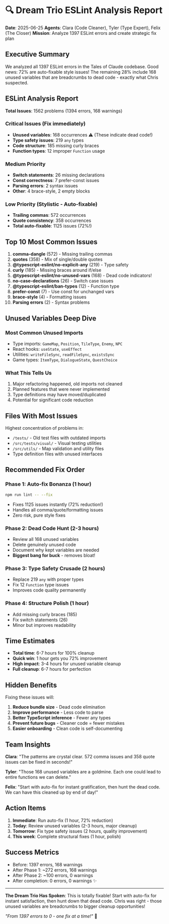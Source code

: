 # 🔍 Dream Trio ESLint Analysis Report

**Date**: 2025-06-25
**Agents**: Clara (Code Cleaner), Tyler (Type Expert), Felix (The Closer)
**Mission**: Analyze 1397 ESLint errors and create strategic fix plan

## Executive Summary

We analyzed all 1397 ESLint errors in the Tales of Claude codebase. Good news: 72% are auto-fixable style issues! The remaining 28% include 168 unused variables that are breadcrumbs to dead code - exactly what Chris suspected.

## ESLint Analysis Report

**Total Issues**: 1562 problems (1394 errors, 168 warnings)

### Critical Issues (Fix immediately)
- **Unused variables**: 168 occurrences ⚠️ (These indicate dead code!)
- **Type safety issues**: 219 `any` types
- **Code structure**: 185 missing curly braces
- **Function types**: 12 improper `Function` usage

### Medium Priority
- **Switch statements**: 26 missing declarations
- **Const correctness**: 7 prefer-const issues
- **Parsing errors**: 2 syntax issues
- **Other**: 4 brace-style, 2 empty blocks

### Low Priority (Stylistic - Auto-fixable)
- **Trailing commas**: 572 occurrences
- **Quote consistency**: 358 occurrences
- **Total auto-fixable**: 1125 issues (72%!)

## Top 10 Most Common Issues

1. **comma-dangle** (572) - Missing trailing commas
2. **quotes** (358) - Mix of single/double quotes
3. **@typescript-eslint/no-explicit-any** (219) - Type safety
4. **curly** (185) - Missing braces around if/else
5. **@typescript-eslint/no-unused-vars** (168) - Dead code indicators!
6. **no-case-declarations** (26) - Switch case issues
7. **@typescript-eslint/ban-types** (12) - Function type
8. **prefer-const** (7) - Use const for unchanged vars
9. **brace-style** (4) - Formatting issues
10. **Parsing errors** (2) - Syntax problems

## Unused Variables Deep Dive

### Most Common Unused Imports
- Type imports: `GameMap`, `Position`, `TileType`, `Enemy`, `NPC`
- React hooks: `useState`, `useEffect`
- Utilities: `writeFileSync`, `readFileSync`, `existsSync`
- Game types: `ItemType`, `DialogueState`, `QuestChoice`

### What This Tells Us
1. Major refactoring happened, old imports not cleaned
2. Planned features that were never implemented
3. Type definitions may have moved/duplicated
4. Potential for significant code reduction

## Files With Most Issues

Highest concentration of problems in:
- `/tests/` - Old test files with outdated imports
- `/src/tests/visual/` - Visual testing utilities
- `/src/utils/` - Map validation and utility files
- Type definition files with unused interfaces

## Recommended Fix Order

### Phase 1: Auto-fix Bonanza (1 hour)
```bash
npm run lint -- --fix
```
- Fixes 1125 issues instantly (72% reduction!)
- Handles all comma/quote/formatting issues
- Zero risk, pure style fixes

### Phase 2: Dead Code Hunt (2-3 hours)
- Review all 168 unused variables
- Delete genuinely unused code
- Document why kept variables are needed
- **Biggest bang for buck** - removes bloat!

### Phase 3: Type Safety Crusade (2 hours)
- Replace 219 `any` with proper types
- Fix 12 `Function` type issues
- Improves code quality permanently

### Phase 4: Structure Polish (1 hour)
- Add missing curly braces (185)
- Fix switch statements (26)
- Minor but improves readability

## Time Estimates

- **Total time**: 6-7 hours for 100% cleanup
- **Quick win**: 1 hour gets you 72% improvement
- **High impact**: 3-4 hours for unused variable cleanup
- **Full cleanup**: 6-7 hours for perfection

## Hidden Benefits

Fixing these issues will:
1. **Reduce bundle size** - Dead code elimination
2. **Improve performance** - Less code to parse
3. **Better TypeScript inference** - Fewer any types
4. **Prevent future bugs** - Cleaner code = fewer mistakes
5. **Easier onboarding** - Clean code is self-documenting

## Team Insights

**Clara**: "The patterns are crystal clear. 572 comma issues and 358 quote issues can be fixed in seconds!"

**Tyler**: "Those 168 unused variables are a goldmine. Each one could lead to entire functions we can delete."

**Felix**: "Start with auto-fix for instant gratification, then hunt the dead code. We can have this cleaned up by end of day!"

## Action Items

1. **Immediate**: Run auto-fix (1 hour, 72% reduction)
2. **Today**: Review unused variables (2-3 hours, major cleanup)
3. **Tomorrow**: Fix type safety issues (2 hours, quality improvement)
4. **This week**: Complete structural fixes (1 hour, polish)

## Success Metrics

- Before: 1397 errors, 168 warnings
- After Phase 1: ~272 errors, 168 warnings
- After Phase 2: ~100 errors, 0 warnings
- After completion: 0 errors, 0 warnings ✨

---

**The Dream Trio Has Spoken**: This is totally fixable! Start with auto-fix for instant satisfaction, then hunt down that dead code. Chris was right - those unused variables are breadcrumbs to bigger cleanup opportunities!

*"From 1397 errors to 0 - one fix at a time!"* 🎯